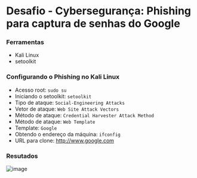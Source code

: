 # Desafio - Cybersegurança: Phishing para captura de senhas do Google

### Ferramentas

- Kali Linux
- setoolkit

### Configurando o Phishing no Kali Linux

- Acesso root: ``` sudo su ```
- Iniciando o setoolkit: ``` setoolkit ```
- Tipo de ataque: ``` Social-Engineering Attacks ```
- Vetor de ataque: ``` Web Site Attack Vectors ```
- Método de ataque: ```Credential Harvester Attack Method ```
- Método de ataque: ``` Web Template ```
- Template: ``` Google ```
- Obtendo o endereço da máquina: ``` ifconfig ```
- URL para clone: http://www.google.com

### Resutados

![image](https://github.com/JoaoLSouto/phishing_facebook/assets/98335519/f6a15f33-5868-474b-a607-6eeab25386d4)

